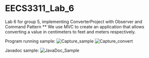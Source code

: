 # EECS3311_Lab_6
Lab 6 for group 5, implementing ConverterProject with Observer and Command Pattern
** We use MVC to create an application that allows converting a value in centimeters to feet and meters respectively.

Program running sample:
![Capture_sample](https://user-images.githubusercontent.com/92243836/144883374-81707f80-d3c7-45c6-8d3a-337fe0659241.PNG)
![Capture_convert](https://user-images.githubusercontent.com/92243836/144883560-0816535a-4212-4f81-90fa-2825656c1a9c.PNG)

Javadoc sample:
![JavaDoc_Sample](https://user-images.githubusercontent.com/92243836/144883681-f37ee569-bc35-4f2a-a906-54a8978e7f41.PNG)
